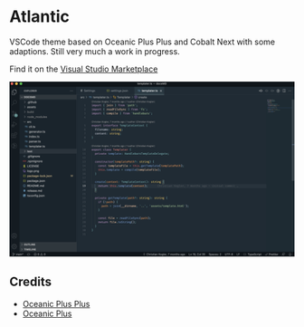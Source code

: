 # Atlantic

VSCode theme based on Oceanic Plus Plus and Cobalt Next with some adaptions.
Still very much a work in progress.

Find it on the [Visual Studio Marketplace](https://marketplace.visualstudio.com/items?itemName=ckogler.atlantic)

![Screenshot](screenshot.png)

## Credits
- [Oceanic Plus Plus](https://github.com/claeri27/oceanic-plus-plus)
- [Oceanic Plus](https://github.com/marcoms/oceanic-plus)
